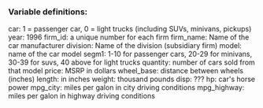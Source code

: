 ### Variable definitions:

car:  1 = passenger car, 0 = light trucks (including SUVs, minivans, pickups)
year:  1996
firm_id: a unique number for each firm
firm_name: Name of the car manufacturer
division: Name of the division (subsidiary firm)
model: name of the car model
segm1: 1-10 for passenger cars, 20-29 for minivans, 30-39 for suvs, 40 above for light trucks
quantity: number of cars sold from that model
price: MSRP in dollars
wheel_base: distance between wheels (inches)
length: in inches
weight: thousand pounds
disp: ???
hp: car's horse power
mpg_city: miles per galon in city driving conditions
mpg_highway: miles per galon in highway driving conditions

